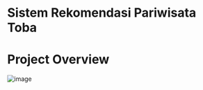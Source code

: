 # Sistem Rekomendasi Pariwisata Toba 

# Project Overview
![image](https://github.com/user-attachments/assets/a88c23f3-7451-488b-9d9f-b9d6b1b984c9)

